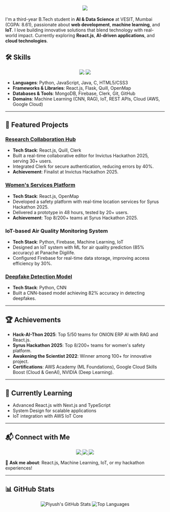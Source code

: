 <h1 align="center">
    <img src="https://readme-typing-svg.herokuapp.com/?font=Righteous&size=35&center=true&vCenter=true&width=500&height=70&duration=4000&lines=Hi+There!+👋;+I'm+Piyush+Patil!;" />
</h1>


I'm a third-year B.Tech student in **AI & Data Science** at VESIT, Mumbai (CGPA: 8.61), passionate about **web development**, **machine learning**, and **IoT**. I love building innovative solutions that blend technology with real-world impact. Currently exploring **React.js**, **AI-driven applications**, and **cloud technologies**.



## 🛠️ Skills

<p align="center">
  <img src="https://skillicons.dev/icons?i=python,javascript,react,flask,html,css,mongodb,firebase,git,github,aws" />
  <img src="https://skillicons.dev/icons?i=c,nodejs,postman" />
</p>

- **Languages**: Python, JavaScript, Java, C, HTML5/CSS3
- **Frameworks & Libraries**: React.js, Flask, Quill, OpenMap
- **Databases & Tools**: MongoDB, Firebase, Clerk, Git, GitHub
- **Domains**: Machine Learning (CNN, RAG), IoT, REST APIs, Cloud (AWS, Google Cloud)

---

## 🚀 Featured Projects

### [Research Collaboration Hub](https://github.com/InverseXenon/collaborato)
- **Tech Stack**: React.js, Quill, Clerk
- Built a real-time collaborative editor for Invictus Hackathon 2025, serving 30+ users.
- Integrated Clerk for secure authentication, reducing errors by 40%.
- **Achievement**: Finalist at Invictus Hackathon 2025.

### [Women's Services Platform](https://github.com/InverseXenon/Astitva)
- **Tech Stack**: React.js, OpenMap
- Developed a safety platform with real-time location services for Syrus Hackathon 2025.
- Delivered a prototype in 48 hours, tested by 20+ users.
- **Achievement**: Top 8/200+ teams at Syrus Hackathon 2025.

### IoT-based Air Quality Monitoring System
- **Tech Stack**: Python, Firebase, Machine Learning, IoT
- Designed an IoT system with ML for air quality prediction (85% accuracy) at Panache Digilife.
- Configured Firebase for real-time data storage, improving access efficiency by 30%.

### [Deepfake Detection Model](https://github.com/InverseXenon/deepfake-detector-frontend)
- **Tech Stack**: Python, CNN
- Built a CNN-based model achieving 82% accuracy in detecting deepfakes.

---

## 🏆 Achievements

- **Hack-AI-Thon 2025**: Top 5/50 teams for ONION ERP AI with RAG and React.js.
- **Syrus Hackathon 2025**: Top 8/200+ teams for women's safety platform.
- **Awakening the Scientist 2022**: Winner among 100+ for innovative project.
- **Certifications**: AWS Academy (ML Foundations), Google Cloud Skills Boost (Cloud & GenAI), NVIDIA (Deep Learning).

---

## 🌱 Currently Learning

- Advanced React.js with Next.js and TypeScript
- System Design for scalable applications
- IoT integration with AWS IoT Core

---

## 📬 Connect with Me

<p align="center">
  <a href="mailto:piyushpatil1741@gmail.com">
    <img src="https://img.shields.io/badge/Gmail-333333?style=for-the-badge&logo=gmail&logoColor=red" />
  </a>
  <a href="https://www.linkedin.com/in/piyush-patil-2665a3251/" target="_blank">
    <img src="https://img.shields.io/badge/LinkedIn-0077B5?style=for-the-badge&logo=linkedin&logoColor=white" />
  </a>
  <a href="https://github.com/InverseXenon" target="_blank">
    <img src="https://img.shields.io/badge/GitHub-181717?style=for-the-badge&logo=github&logoColor=white" />
  </a>
</p>

💬 **Ask me about**: React.js, Machine Learning, IoT, or my hackathon experiences!

---

## 📊 GitHub Stats

<p align="center">
  <img src="https://github-readme-stats.vercel.app/api?username=InverseXenon&show_icons=true&theme=radical" alt="Piyush's GitHub Stats" />
  <img src="https://github-readme-stats.vercel.app/api/top-langs/?username=InverseXenon&layout=compact&theme=radical" alt="Top Languages" />
</p>
